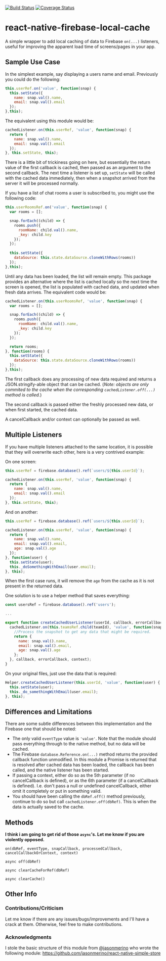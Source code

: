 [![Build Status](https://travis-ci.org/cuttingsoup/react-native-firebase-local-cache.svg?branch=master)](https://travis-ci.org/cuttingsoup/react-native-firebase-local-cache) [![Coverage Status](https://coveralls.io/repos/github/cuttingsoup/react-native-firebase-local-cache/badge.svg?branch=master)](https://coveralls.io/github/cuttingsoup/react-native-firebase-local-cache?branch=master) 

# react-native-firebase-local-cache
A simple wrapper to add local caching of data to Firebase `on(...)` listeners, useful for improving the apparent load time of screens/pages in your app. 

## Sample Use Case

In the simplest example, say displaying a users name and email. Previously you could do the following:

```javascript
this.userRef.on('value', function(snap) {
  this.setState({
    name: snap.val().name,
    email: snap.val().email
  });
},this);
```

The equivalent using this module would be:

```javascript
cachedListener.on(this.userRef, 'value', function(snap) {
  return {
    name: snap.val().name,
    email: snap.val().email
  });
}, this.setState, this);
```

There is a little bit of trickiness going on here, but essentially the return value of the first callback is cached, then passed as an argument to the second callback. The next time a listener is set up, `setState` will be called with the cached data immediately, then when a snapshot arrived from the server it will be processed normally.

If you have a list of chat rooms a user is subscribed to, you might use the following code:

```javascript
this.userRoomsRef.on('value', function(snap) {
  var rooms = [];

  snap.forEach((child) => {
    rooms.push({
      roomName: child.val().name,
      _key: child.key
    });
  });
  
  this.setState({
    dataSource: this.state.dataSource.cloneWithRows(rooms))
  });
},this);
```

Until any data has been loaded, the list will remain empty. This package provides an alternative where the list is cached locally so the next time the screen is opened, the list is populated with cached data, and updated when fresh data arrives. The equivalent code would be:

```javascript
cachedListener.on(this.userRoomsRef, 'value', function(snap) {
  var rooms = [];

  snap.forEach((child) => {
    rooms.push({
      roomName: child.val().name,
      _key: child.key
    });
  });

  return rooms;
}, function(rooms) {
  this.setState({
    dataSource: this.state.dataSource.cloneWithRows(rooms))
  });
},this);
```

The first callback does any processing of new data required and returns a JSON.stringify-able object that can be cached. (_Note: objects are only commited to the cache when the corresponding `cachedListener.off(...)` method is called._)

The second callback is passed either the freshly processed new data, or when first started, the cached data.

A cancelCallback and/or context can optionally be passed as well.

## Multiple Listeners

If you have multiple listeners attached to the same location, it is possible that they will overwrite each other, here is a very contrived example:

On one screen:

```javascript
this.userRef = firebase.database().ref(`users/${this.userId}`);

cachedListener.on(this.userRef, 'value', function(snap) {
  return {
    name: snap.val().name,
    email: snap.val().email
  });
}, this.setState, this);
```

And on another:

```javascript
this.userRef = firebase.database().ref(`users/${this.userId}`);

cachedListener.on(this.userRef, 'value', function(snap) {
  return {
    name: snap.val().name,
    email: snap.val().email,
    age: snap.val().age
  });
}, function(user) {
  this.setState(user);
  this._doSomethingWithEmail(user.email);
}, this);
```

When the first case runs, it will remove the `age` from the cache as it is not present in the returned data. 

One solution is to use a helper method that saves everything:

```javascript
const usersRef = firebase.database().ref('users');

...

export function createCachedUserListener(userId, callback, errorCallback, context) {
  cachedListener.on(this.teamsRef.child(teamId), 'value', function(snapshot) {
    //Process the snapshot to get any data that might be required.
    return {
      name: snap.val().name,
      email: snap.val().email,
      age: snap.val().age
    };
  }, callback, errorCallback, context);
}
```

On your original files, just use the data that is required:

```javascript
Helper.createCachedUserListener(this.userId, 'value', function(user) {
  this.setState(user);
  this._do_somethingWithEmail(user.email);
}, this);
```

## Differences and Limitations

There are some subtle differences between this implementation and the Firebase one that should be noted:

* The only valid `eventType` value is `'value'`. Note that the module should pass everything through to the native method, but no data will be cached.
* The Firebase `database.Reference.on(...)` method returns the provided callback function unmodified. In this module a Promise is returned that is resolved after cached data has been loaded, the callback has been called, and the native listener has been started.
* If passing a context, either do so as the 5th parameter (if no cancelCallback is defined), or as the 6th parameter (if a cancelCallback is defined). I.e. don't pass a null or undefined cancelCallback, either omit it completely or put in something valid.
* You should have been calling the `dbRef.off()` method previously, continue to do so but call `cachedListener.off(dbRef)`. This is when the data is actually saved to the cache.

## Methods

__I think i am going to get rid of those `async`'s. Let me know if you are violently opposed.__

`on(dbRef, eventType, snapCallback, processedCallback, cancelCallbackOrContext, context)`

`async off(dbRef)`

`async clearCacheForRef(dbRef)`

`async clearCache()`

## Other Info

### Contributions/Criticism

Let me know if there are any issues/bugs/improvements and I'll have a crack at them. Otherwise, feel free to make contributions.

### Acknowledgments

I stole the basic structure of this module from [@jasonmerino](https://github.com/jasonmerino) who wrote the following module:
https://github.com/jasonmerino/react-native-simple-store

